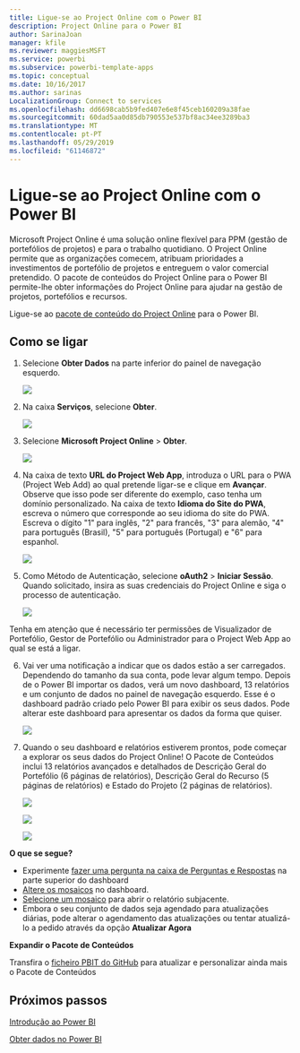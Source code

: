 ```yaml
---
title: Ligue-se ao Project Online com o Power BI
description: Project Online para o Power BI
author: SarinaJoan
manager: kfile
ms.reviewer: maggiesMSFT
ms.service: powerbi
ms.subservice: powerbi-template-apps
ms.topic: conceptual
ms.date: 10/16/2017
ms.author: sarinas
LocalizationGroup: Connect to services
ms.openlocfilehash: dd6698cab5b9fed407e6e8f45ceb160209a38fae
ms.sourcegitcommit: 60dad5aa0d85db790553e537bf8ac34ee3289ba3
ms.translationtype: MT
ms.contentlocale: pt-PT
ms.lasthandoff: 05/29/2019
ms.locfileid: "61146872"
---
```

# <a name="connect-to-project-online-with-power-bi"></a>Ligue-se ao Project Online com o Power BI
Microsoft Project Online é uma solução online flexível para PPM (gestão de portefólios de projetos) e para o trabalho quotidiano. O Project Online permite que as organizações comecem, atribuam prioridades a investimentos de portefólio de projetos e entreguem o valor comercial pretendido. O pacote de conteúdos do Project Online para o Power BI permite-lhe obter informações do Project Online para ajudar na gestão de projetos, portefólios e recursos.

Ligue-se ao [pacote de conteúdo do Project Online](https://app.powerbi.com/getdata/services/project-online) para o Power BI.

## <a name="how-to-connect"></a>Como se ligar
1. Selecione **Obter Dados** na parte inferior do painel de navegação esquerdo.
   
    ![](media/service-connect-to-project-online/getdata.png)
2. Na caixa **Serviços**, selecione **Obter**.
   
   ![](media/service-connect-to-project-online/services.png)
3. Selecione **Microsoft Project Online** \> **Obter**.
   
   ![](media/service-connect-to-project-online/mproject.png)
4. Na caixa de texto **URL do Project Web App**, introduza o URL para o PWA (Project Web Add) ao qual pretende ligar-se e clique em **Avançar**. Observe que isso pode ser diferente do exemplo, caso tenha um domínio personalizado. Na caixa de texto **Idioma do Site do PWA**, escreva o número que corresponde ao seu idioma do site do PWA. Escreva o dígito "1" para inglês, "2" para francês, "3" para alemão, "4" para português (Brasil), "5" para português (Portugal) e "6" para espanhol. 
   
    ![](media/service-connect-to-project-online/params.png)
5. Como Método de Autenticação, selecione **oAuth2** \> **Iniciar Sessão**. Quando solicitado, insira as suas credenciais do Project Online e siga o processo de autenticação.
   
    ![](media/service-connect-to-project-online/creds.png)
    
Tenha em atenção que é necessário ter permissões de Visualizador de Portefólio, Gestor de Portefólio ou Administrador para o Project Web App ao qual se está a ligar.

6. Vai ver uma notificação a indicar que os dados estão a ser carregados. Dependendo do tamanho da sua conta, pode levar algum tempo. Depois de o Power BI importar os dados, verá um novo dashboard, 13 relatórios e um conjunto de dados no painel de navegação esquerdo. Esse é o dashboard padrão criado pelo Power BI para exibir os seus dados. Pode alterar este dashboard para apresentar os dados da forma que quiser.

   ![](media/service-connect-to-project-online/dashboard2.png)

7. Quando o seu dashboard e relatórios estiverem prontos, pode começar a explorar os seus dados do Project Online! O Pacote de Conteúdos inclui 13 relatórios avançados e detalhados de Descrição Geral do Portefólio (6 páginas de relatórios), Descrição Geral do Recurso (5 páginas de relatórios) e Estado do Projeto (2 páginas de relatórios). 

   ![](media/service-connect-to-project-online/report1.png)
   
   ![](media/service-connect-to-project-online/report3.png)
   
   ![](media/service-connect-to-project-online/report2.png)

**O que se segue?**

* Experimente [fazer uma pergunta na caixa de Perguntas e Respostas](consumer/end-user-q-and-a.md) na parte superior do dashboard
* [Altere os mosaicos](service-dashboard-edit-tile.md) no dashboard.
* [Selecione um mosaico](consumer/end-user-tiles.md) para abrir o relatório subjacente.
* Embora o seu conjunto de dados seja agendado para atualizações diárias, pode alterar o agendamento das atualizações ou tentar atualizá-lo a pedido através da opção **Atualizar Agora**

**Expandir o Pacote de Conteúdos**

Transfira o [ficheiro PBIT do GitHub](https://github.com/OfficeDev/Project-Power-BI-Content-Packs) para atualizar e personalizar ainda mais o Pacote de Conteúdos

## <a name="next-steps"></a>Próximos passos
[Introdução ao Power BI](service-get-started.md)

[Obter dados no Power BI](service-get-data.md)


